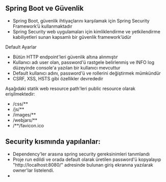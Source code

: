 Spring Boot ve Güvenlik
-
- Spring Boot, güvenlik ihtiyaçlarını karşılamak için Spring
Security Framework’ü kullanmaktadır
- Spring Security web uygulamaları için kimliklendirme ve
yetkilendirme kabiliyetleri sunan kapsamlı bir güvenlik
framework’üdür

Default Ayarlar
- Bütün HTTP endpoint'leri güvenlik altına alınmıştır
- Kullanıcı adı user olan, password'ü rastgele
  belirlenmiş ve lNFO log düzeyinde console'a yazılan bir
  kullanıcı mevcuttur
- Default kullanıcı adını, password'ü ve rollerini değiştirmek
  mümkündür
- CSRF, XSS, HSTS gibi özellikler devrededir

Aşağıdaki statik web resource path'leri public resource
  olarak erişilmektedir:

- /css/**
- /js/**
- /images/**
- /webjars/**
- /**/favicon.ico

Security kısmında yapılanlar:
-
- Dependency'ler arasına spring security gereksinimleri tanımlandı
- Proje run edildi ve orada default olarak üretilen password'ü kopyalayıp "http://localhost:8080/" adresinde bulunan giriş ekranına yazılarak owner'lar listelendi.
- 